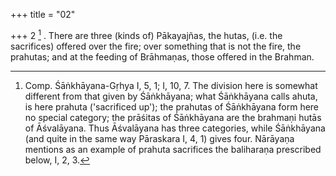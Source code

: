 +++
title = "02"

+++
2 [^2] . There are three (kinds of) Pākayajñas, the hutas, (i.e. the sacrifices) offered over the fire; over something that is not the fire, the prahutas; and at the feeding of Brāhmaṇas, those offered in the Brahman.


[^2]:  Comp. Śāṅkhāyana-Gṛhya I, 5, 1; I, 10, 7. The division here is somewhat different from that given by Śāṅkhāyana; what Śāṅkhāyana calls ahuta, is here prahuta ('sacrificed up'); the prahutas of Śāṅkhāyana form here no special category; the prāśitas of Śāṅkhāyana are the brahmaṇi hutās of Āśvalāyana. Thus Āśvalāyana has three categories, while Śāṅkhāyana (and quite in the same way Pāraskara I, 4, 1) gives four. Nārāyaṇa mentions as an example of prahuta sacrifices the baliharaṇa prescribed below, I, 2, 3.
